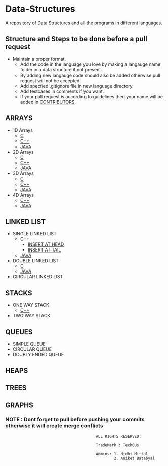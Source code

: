 # Data-Structures

A repository of Data Structures and all the programs in different languages.

## Structure and Steps to be done before a pull request

* Maintain a proper format.
  * Add the code in the language you love by making a langauge name folder in a data structure if not present.
  * By adding new langauge code should also be added otherwise pull request will not be accepted.
  * Add specfied .gitignore file in new language directory.
  * Add testcases in comments if you want.
  * If your pull request is according to guidelines then your name will be added in [CONTRIBUTORS](CONTRIBUTORS.md).

## ARRAYS

* 1D Arrays
  * [C](ARRAYS/C/1DArrays.c)
  * [C++](ARRAYS/C++/1darrays.cpp)
  * [JAVA](ARRAYS/JAVA/oneDarray.java)
* 2D Arrays
  * [C](ARRAYS/C/2DArrays.c)
  * [C++](ARRAYS/C++/2darrays.cpp)
  * [JAVA](ARRAYS/JAVA/twoDarray.java)
* 3D Arrays
  * [C](ARRAYS/C/3DArrays.c)
  * [C++](ARRAYS/C++/3darrays.cpp)
  * [JAVA](ARRAYS/JAVA/threeDarray.java)
* 4D Arrays
  * [C++](ARRAYS/C++/4darrays.cpp)
  * [JAVA](ARRAYS/JAVA/fourDarray.java)

## LINKED LIST

* SINGLE LINKED LIST
  * C++
    * [INSERT AT HEAD](LINKED-LIST/SINGLE/Cpp/Insert_at_Head.cpp)
    * [INSERT AT TAIL](LINKED-LIST/SINGLE/Cpp/Insert_at_Tail.cpp)
  * [JAVA](LINKED-LIST/SINGLE/JAVA/Main.java)
* DOUBLE LINKED LIST
  * [C](LINKED-LIST/DOUBLE/C/Main.c)
  * [JAVA](LINKED-LIST/DOUBLE/JAVA/Main.java)
* CIRCULAR LINKED LIST

## STACKS

* ONE WAY STACK
  * [C++](Stack/ONE-WAY-STACK/Cpp/anarchyMonkey-minimum_element_using_stack.cpp)
* TWO WAY STACK

## QUEUES

* SIMPLE QUEUE
* CIRCULAR QUEUE
* DOUBLY ENDED QUEUE

## HEAPS

## TREES

## GRAPHS

### NOTE : Dont forget to pull before pushing your commits otherwise it will create merge conflicts

                                            ALL RIGHTS RESERVED:

                                            TradeMark : TechOus

                                            Admins: 1. Nidhi Mittal
                                                    2. Aniket Batabyal
